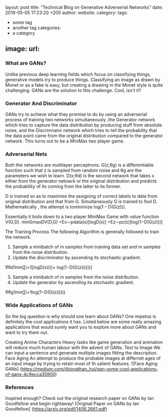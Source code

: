 layout: post
title: "Technical Blog on Generative Adverserial Networks"
date: 2019-05-05 17:23:20 +200
author: <Avinandan  Bose>
website: <website-if-any>
category:
tags:
- some tag
- another tag
categories:
- a category

image:
  url: <link to a title image>
---

### What are GANs?

Unlike previous deep learning fields which focus on classifying things, generative models try to produce things. Classifying an image as drawn by Monet or as a fake is easy, but creating a drawing in the Monet style is quite challenging. GANs are the solution to this challenge. Cool, isn't it?

### Generator And Discriminator

GANs try to achieve what they promise to do by using an adverserial process of training two networks simultaneously ,the Generator network which tries to capture the data distribution by producing stuff from absolute noise, and the Discrimnator network which tries to tell the probability that the data point came from the original distribution compared to the generator network. This turns out to be a MiniMax two player game.

### Adverserial Nets

Both the networks are multilayer perceptrons. G(z;θg) is a differentiable function such that z is sampled from random noise and  θg are the parameters we wish to learn. D(x;θd) is the second network that takes x either from the generator netowrk or the original distribution and predicts the probability of its coming from the latter to its former. 

D is trained so as to maximise the assigning of correct labels to data from original distribution and that from G. Simultaneously G is trained to fool D.
Mathematically , the attempt is tominimize log(1 – D(G(z))).

Essentially it boils down to a two player MiniMax Game with value function V(G,D).
minGmaxDV(D,G) =Ex∼pdata(x)[logD(x)] +Ez∼pz(z)[log(1−D(G(z)))]

The Training Process
The following Algorithm is generally followed to train the network.
1. Sample a minibatch of m samples from training data set and m samples from the noise distribution.
2. Update the discriminator by ascending its stochastic gradient.

∇θd1mm∑i=1[logD(x(i))+ log(1−D(G(z(i))))]

3. Sample a minibatch of m samples from the noise distribution.
4. Update the generator by ascending its stochastic gradient.

∇θg1mm∑i=1log(1−D(G(z(i))))

### Wide Applications of GANs

So the big question is why should one learn about GANs?
One impetus is definitely the cool applications it has. Listed below are some really amazing applications that would surely want you to explore more about GANs and want to try them out. 

Creating Anime Characters
	Heavy tasks like game generation and animation will reduce much human labour with the advent of GANs.
Text to Image 
	We can input a sentence and generate multiple images fitting the description.
Face Aging
	An attempt to produce the probable images at differnet ages of an input image by trying to retain most of th salient features.
	![Face Aging GANs] (https://medium.com/@jonathan_hui/gan-some-cool-applications-of-gans-4c9ecca35900)
### References

Inspired enough?
Check out the original research paper on GANs by Ian Goodfellow and begin rightaway!
[Original Paper on GANs by Ian Goodfellow] (https://arxiv.org/pdf/1406.2661.pdf)

